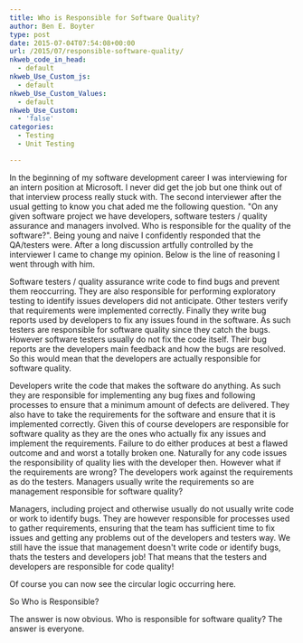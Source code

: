 ```yaml
---
title: Who is Responsible for Software Quality?
author: Ben E. Boyter
type: post
date: 2015-07-04T07:54:08+00:00
url: /2015/07/responsible-software-quality/
nkweb_code_in_head:
  - default
nkweb_Use_Custom_js:
  - default
nkweb_Use_Custom_Values:
  - default
nkweb_Use_Custom:
  - 'false'
categories:
  - Testing
  - Unit Testing

---
```

In the beginning of my software development career I was interviewing for an intern position at Microsoft. I never did get the job but one think out of that interview process really stuck with. The second interviewer after the usual getting to know you chat aded me the following question. "On any given software project we have developers, software testers / quality assurance and managers involved. Who is responsible for the quality of the software?". Being young and naive I confidently responded that the QA/testers were. After a long discussion artfully controlled by the interviewer I came to change my opinion. Below is the line of reasoning I went through with him.

Software testers / quality assurance write code to find bugs and prevent them reoccurring. They are also responsible for performing exploratory testing to identify issues developers did not anticipate. Other testers verify that requirements were implemented correctly. Finally they write bug reports used by developers to fix any issues found in the software. As such testers are responsible for software quality since they catch the bugs. However software testers usually do not fix the code itself. Their bug reports are the developers main feedback and how the bugs are resolved. So this would mean that the developers are actually responsible for software quality.

Developers write the code that makes the software do anything. As such they are responsible for implementing any bug fixes and following processes to ensure that a minimum amount of defects are delivered. They also have to take the requirements for the software and ensure that it is implemented correctly. Given this of course developers are responsible for software quality as they are the ones who actually fix any issues and implement the requirements. Failure to do either produces at best a flawed outcome and and worst a totally broken one. Naturally for any code issues the responsibility of quality lies with the developer then. However what if the requirements are wrong? The developers work against the requirements as do the testers. Managers usually write the requirements so are management responsible for software quality?

Managers, including project and otherwise usually do not usually write code or work to identify bugs. They are however responsible for processes used to gather requirements, ensuring that the team has sufficient time to fix issues and getting any problems out of the developers and testers way. We still have the issue that management doesn't write code or identify bugs, thats the testers and developers job! That means that the testers and developers are responsible for code quality!

Of course you can now see the circular logic occurring here.

So Who is Responsible?

The answer is now obvious. Who is responsible for software quality? The answer is everyone.